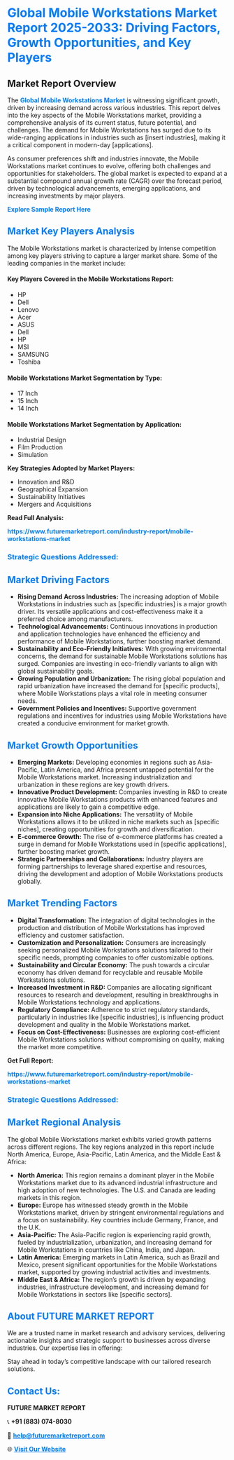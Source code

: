 <h1 style="color: #007BFF;">Global Mobile Workstations Market Report 2025-2033: Driving Factors, Growth Opportunities, and Key Players</h1>

<section id="overview">
<h2>Market Report Overview</h2>
<p>The <a href="https://www.futuremarketreport.com/industry-report/mobile-workstations-market" style="color: #007BFF; text-decoration: none;"><strong>Global Mobile Workstations Market</strong></a> is witnessing significant growth, driven by increasing demand across various industries. This report delves into the key aspects of the Mobile Workstations market, providing a comprehensive analysis of its current status, future potential, and challenges. The demand for Mobile Workstations has surged due to its wide-ranging applications in industries such as [insert industries], making it a critical component in modern-day [applications].</p>
<p>As consumer preferences shift and industries innovate, the Mobile Workstations market continues to evolve, offering both challenges and opportunities for stakeholders. The global market is expected to expand at a substantial compound annual growth rate (CAGR) over the forecast period, driven by technological advancements, emerging applications, and increasing investments by major players.</p>
</section>

<section id="overview">
<p><a href="https://www.futuremarketreport.com/request-sample/reportId=52955" style="color: #007BFF; text-decoration: none;"><strong>Explore Sample Report Here</strong></a></p>
</section>

<section id="key-players">
<h2 style="color: #007BFF;">Market Key Players Analysis</h2>
<p>The Mobile Workstations market is characterized by intense competition among key players striving to capture a larger market share. Some of the leading companies in the market include:</p>
<h4>Key Players Covered in the Mobile Workstations Report:</h4>
<ul><li>HP</li><li>Dell</li><li>Lenovo</li><li>Acer</li><li>ASUS</li><li>Dell</li><li>HP</li><li>MSI</li><li>SAMSUNG</li><li>Toshiba</li></ul>
<h4>Mobile Workstations Market Segmentation by Type:</h4>
<ul><li>17 Inch</li><li>15 Inch</li><li>14 Inch</li></ul>

<h4>Mobile Workstations Market Segmentation by Application:</h4>
<ul><li>Industrial Design</li><li>Film Production</li><li>Simulation</li></ul>
<p><strong>Key Strategies Adopted by Market Players:</strong></p>
<ul>
<li>Innovation and R&D</li>
<li>Geographical Expansion</li>
<li>Sustainability Initiatives</li>
<li>Mergers and Acquisitions</li>
</ul>
</section>

<section>
<p><strong>Read Full Analysis: </strong></p><a href="https://www.futuremarketreport.com/industry-report/mobile-workstations-market" style="color: #007BFF; text-decoration: none;"><strong>https://www.futuremarketreport.com/industry-report/mobile-workstations-market</strong></a>
<h3 style="color: #007BFF;">Strategic Questions Addressed:</h3>
</section>

<section id="driving-factors">
<h2 style="color: #007BFF;">Market Driving Factors</h2>
<ul>
<li><strong>Rising Demand Across Industries:</strong> The increasing adoption of Mobile Workstations in industries such as [specific industries] is a major growth driver. Its versatile applications and cost-effectiveness make it a preferred choice among manufacturers.</li>
<li><strong>Technological Advancements:</strong> Continuous innovations in production and application technologies have enhanced the efficiency and performance of Mobile Workstations, further boosting market demand.</li>
<li><strong>Sustainability and Eco-Friendly Initiatives:</strong> With growing environmental concerns, the demand for sustainable Mobile Workstations solutions has surged. Companies are investing in eco-friendly variants to align with global sustainability goals.</li>
<li><strong>Growing Population and Urbanization:</strong> The rising global population and rapid urbanization have increased the demand for [specific products], where Mobile Workstations plays a vital role in meeting consumer needs.</li>
<li><strong>Government Policies and Incentives:</strong> Supportive government regulations and incentives for industries using Mobile Workstations have created a conducive environment for market growth.</li>
</ul>
</section>

<section id="growth-opportunities">
<h2 style="color: #007BFF;">Market Growth Opportunities</h2>
<ul>
<li><strong>Emerging Markets:</strong> Developing economies in regions such as Asia-Pacific, Latin America, and Africa present untapped potential for the Mobile Workstations market. Increasing industrialization and urbanization in these regions are key growth drivers.</li>
<li><strong>Innovative Product Development:</strong> Companies investing in R&D to create innovative Mobile Workstations products with enhanced features and applications are likely to gain a competitive edge.</li>
<li><strong>Expansion into Niche Applications:</strong> The versatility of Mobile Workstations allows it to be utilized in niche markets such as [specific niches], creating opportunities for growth and diversification.</li>
<li><strong>E-commerce Growth:</strong> The rise of e-commerce platforms has created a surge in demand for Mobile Workstations used in [specific applications], further boosting market growth.</li>
<li><strong>Strategic Partnerships and Collaborations:</strong> Industry players are forming partnerships to leverage shared expertise and resources, driving the development and adoption of Mobile Workstations products globally.</li>
</ul>
</section>

<section id="trending-factors">
<h2 style="color: #007BFF;">Market Trending Factors</h2>
<ul>
<li><strong>Digital Transformation:</strong> The integration of digital technologies in the production and distribution of Mobile Workstations has improved efficiency and customer satisfaction.</li>
<li><strong>Customization and Personalization:</strong> Consumers are increasingly seeking personalized Mobile Workstations solutions tailored to their specific needs, prompting companies to offer customizable options.</li>
<li><strong>Sustainability and Circular Economy:</strong> The push towards a circular economy has driven demand for recyclable and reusable Mobile Workstations solutions.</li>
<li><strong>Increased Investment in R&D:</strong> Companies are allocating significant resources to research and development, resulting in breakthroughs in Mobile Workstations technology and applications.</li>
<li><strong>Regulatory Compliance:</strong> Adherence to strict regulatory standards, particularly in industries like [specific industries], is influencing product development and quality in the Mobile Workstations market.</li>
<li><strong>Focus on Cost-Effectiveness:</strong> Businesses are exploring cost-efficient Mobile Workstations solutions without compromising on quality, making the market more competitive.</li>
</ul>
</section>

<section>
<p><strong>Get Full Report: </strong></p><a href="https://www.futuremarketreport.com/industry-report/mobile-workstations-market" style="color: #007BFF; text-decoration: none;"><strong>https://www.futuremarketreport.com/industry-report/mobile-workstations-market</strong></a>
<h3 style="color: #007BFF;">Strategic Questions Addressed:</h3>
</section>


<section id="regional-analysis">
<h2 style="color: #007BFF;">Market Regional Analysis</h2>
<p>The global Mobile Workstations market exhibits varied growth patterns across different regions. The key regions analyzed in this report include North America, Europe, Asia-Pacific, Latin America, and the Middle East & Africa:</p>
<ul>
<li><strong>North America:</strong> This region remains a dominant player in the Mobile Workstations market due to its advanced industrial infrastructure and high adoption of new technologies. The U.S. and Canada are leading markets in this region.</li>
<li><strong>Europe:</strong> Europe has witnessed steady growth in the Mobile Workstations market, driven by stringent environmental regulations and a focus on sustainability. Key countries include Germany, France, and the U.K.</li>
<li><strong>Asia-Pacific:</strong> The Asia-Pacific region is experiencing rapid growth, fueled by industrialization, urbanization, and increasing demand for Mobile Workstations in countries like China, India, and Japan.</li>
<li><strong>Latin America:</strong> Emerging markets in Latin America, such as Brazil and Mexico, present significant opportunities for the Mobile Workstations market, supported by growing industrial activities and investments.</li>
<li><strong>Middle East & Africa:</strong> The region’s growth is driven by expanding industries, infrastructure development, and increasing demand for Mobile Workstations in sectors like [specific sectors].</li>
</ul>
</section>

<footer>
<h2 style="color: #007BFF;">About FUTURE MARKET REPORT</h2>
<p>We are a trusted name in market research and advisory services, delivering actionable insights and strategic support to businesses across diverse industries. Our expertise lies in offering:</p>

<p>Stay ahead in today’s competitive landscape with our tailored research solutions.</p>

<h2 style="color: #007BFF;">Contact Us:</h2>
<p><strong>FUTURE MARKET REPORT</strong></p>
<p>📞 <strong>+91 (883) 074-8030</strong></p>
<p>📧 <strong><a href="mailto:help@futuremarketreport.com" style="color: #007BFF;">help@futuremarketreport.com</a></strong></p>
<p>🌐 <strong><a href="https://www.futuremarketreport.com/" style="color: #007BFF;">Visit Our Website</a></strong></p>
</footer>